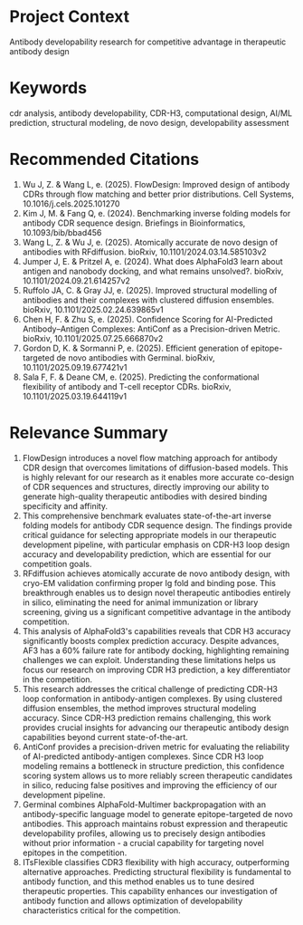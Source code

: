 # Project Context
Antibody developability research for competitive advantage in therapeutic antibody design

# Keywords
cdr analysis, antibody developability, CDR-H3, computational design, AI/ML prediction, structural modeling, de novo design, developability assessment

# Recommended Citations
1. Wu J, Z. & Wang L, e. (2025). FlowDesign: Improved design of antibody CDRs through flow matching and better prior distributions. Cell Systems, 10.1016/j.cels.2025.101270
2. Kim J, M. & Fang Q, e. (2024). Benchmarking inverse folding models for antibody CDR sequence design. Briefings in Bioinformatics, 10.1093/bib/bbad456
3. Wang L, Z. & Wu J, e. (2025). Atomically accurate de novo design of antibodies with RFdiffusion. bioRxiv, 10.1101/2024.03.14.585103v2
4. Jumper J, E. & Pritzel A, e. (2024). What does AlphaFold3 learn about antigen and nanobody docking, and what remains unsolved?. bioRxiv, 10.1101/2024.09.21.614257v2
5. Ruffolo JA, C. & Gray JJ, e. (2025). Improved structural modelling of antibodies and their complexes with clustered diffusion ensembles. bioRxiv, 10.1101/2025.02.24.639865v1
6. Chen H, F. & Zhu S, e. (2025). Confidence Scoring for AI-Predicted Antibody–Antigen Complexes: AntiConf as a Precision-driven Metric. bioRxiv, 10.1101/2025.07.25.666870v2
7. Gordon D, K. & Sormanni P, e. (2025). Efficient generation of epitope-targeted de novo antibodies with Germinal. bioRxiv, 10.1101/2025.09.19.677421v1
8. Sala F, F. & Deane CM, e. (2025). Predicting the conformational flexibility of antibody and T-cell receptor CDRs. bioRxiv, 10.1101/2025.03.19.644119v1

# Relevance Summary
1. FlowDesign introduces a novel flow matching approach for antibody CDR design that overcomes limitations of diffusion-based models. This is highly relevant for our research as it enables more accurate co-design of CDR sequences and structures, directly improving our ability to generate high-quality therapeutic antibodies with desired binding specificity and affinity.
2. This comprehensive benchmark evaluates state-of-the-art inverse folding models for antibody CDR sequence design. The findings provide critical guidance for selecting appropriate models in our therapeutic development pipeline, with particular emphasis on CDR-H3 loop design accuracy and developability prediction, which are essential for our competition goals.
3. RFdiffusion achieves atomically accurate de novo antibody design, with cryo-EM validation confirming proper Ig fold and binding pose. This breakthrough enables us to design novel therapeutic antibodies entirely in silico, eliminating the need for animal immunization or library screening, giving us a significant competitive advantage in the antibody competition.
4. This analysis of AlphaFold3's capabilities reveals that CDR H3 accuracy significantly boosts complex prediction accuracy. Despite advances, AF3 has a 60% failure rate for antibody docking, highlighting remaining challenges we can exploit. Understanding these limitations helps us focus our research on improving CDR H3 prediction, a key differentiator in the competition.
5. This research addresses the critical challenge of predicting CDR-H3 loop conformation in antibody-antigen complexes. By using clustered diffusion ensembles, the method improves structural modeling accuracy. Since CDR-H3 prediction remains challenging, this work provides crucial insights for advancing our therapeutic antibody design capabilities beyond current state-of-the-art.
6. AntiConf provides a precision-driven metric for evaluating the reliability of AI-predicted antibody-antigen complexes. Since CDR H3 loop modeling remains a bottleneck in structure prediction, this confidence scoring system allows us to more reliably screen therapeutic candidates in silico, reducing false positives and improving the efficiency of our development pipeline.
7. Germinal combines AlphaFold-Multimer backpropagation with an antibody-specific language model to generate epitope-targeted de novo antibodies. This approach maintains robust expression and therapeutic developability profiles, allowing us to precisely design antibodies without prior information - a crucial capability for targeting novel epitopes in the competition.
8. ITsFlexible classifies CDR3 flexibility with high accuracy, outperforming alternative approaches. Predicting structural flexibility is fundamental to antibody function, and this method enables us to tune desired therapeutic properties. This capability enhances our investigation of antibody function and allows optimization of developability characteristics critical for the competition.
